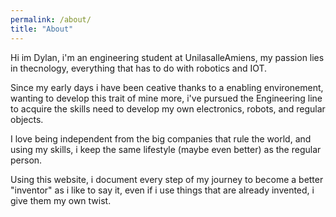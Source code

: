 ```yaml
---
permalink: /about/
title: "About"
---
```


Hi im Dylan, i'm an engineering student at UnilasalleAmiens, my passion lies in thecnology, everything that has to do with robotics and IOT.

Since my early days i have been ceative thanks to a enabling environement, wanting to develop this trait of mine more, i've pursued the Engineering line to acquire the skills need to 
develop my own electronics, robots, and regular objects.

I love being independent from the big companies that rule the world, and using my skills, i keep the same lifestyle (maybe even better) as the regular person.

Using this website, i document every step of my journey to become a better "inventor" as i like to say it, even if i use things that are already invented, i give them my own twist.


